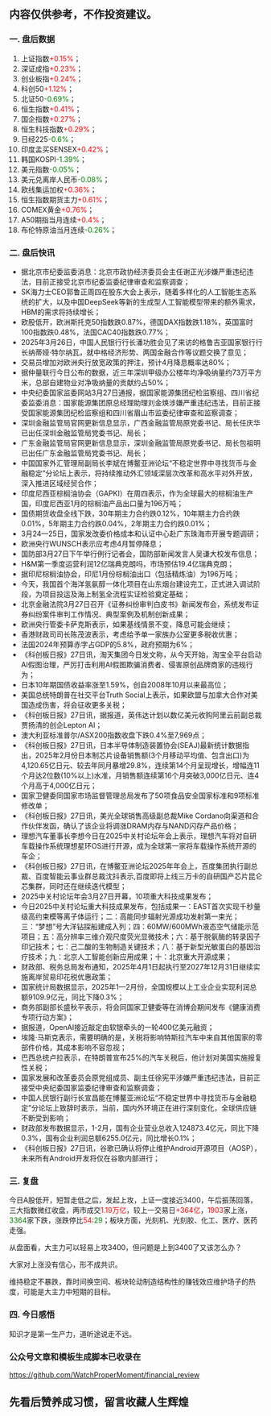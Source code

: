 ## 内容仅供参考，不作投资建议。
### 一. 盘后数据
1. 上证指数<font color='red'>+0.15%</font>；
2. 深证成指<font color='red'>+0.23%</font>；
3. 创业板指<font color='red'>+0.24%</font>；
4. 科创50<font color='red'>+1.12%</font>；
5. 北证50<font color='green'>-0.69%</font>；
6. 恒生指数<font color='red'>+0.41%</font>；
7. 国企指数<font color='red'>+0.27%</font>；
8. 恒生科技指数<font color='red'>+0.29%</font>；
9. 日经225<font color='green'>-0.6%</font>；
10. 印度孟买SENSEX<font color='red'>+0.42%</font>；
11. 韩国KOSPI<font color='green'>-1.39%</font>；
12. 美元指数<font color='green'>-0.05%</font>；
13. 美元兑离岸人民币<font color='green'>-0.08%</font>；
14. 欧线集运加权<font color='red'>+0.36%</font>；
15. 恒生指数期货主力<font color='red'>+0.61%</font>；
16. COMEX黄金<font color='red'>+0.76%</font>；
17. A50期指当月连续<font color='red'>+0.4%</font>；
18. 布伦特原油当月连续<font color='green'>-0.26%</font>；
### 二. 盘后快讯
- 据北京市纪委监委消息：北京市政协经济委员会主任谢正光涉嫌严重违纪违法，目前正接受北京市纪委监委纪律审查和监察调查；
- SK海力士CEO郭鲁正周四在股东大会上表示，随着多样化的人工智能生态系统的扩大，以及中国DeepSeek等新的生成型人工智能模型带来的额外需求，HBM的需求将持续增长；
- 欧股低开，欧洲斯托克50指数跌0.87%，德国DAX指数跌1.18%，英国富时100指数跌0.48%，法国CAC40指数跌0.77%；
- 2025年3月26日，中国人民银行行长潘功胜会见了来访的格鲁吉亚国家银行行长纳蒂娅·特尔纳瓦，就中格经济形势、两国金融合作等议题交换了意见；
- 交易员增加对欧洲央行放宽政策的押注，预计4月降息概率达80%；
- 据仲量联行今日公布的数据，近三年深圳甲级办公楼年均净吸纳量约73万平方米，总部自建物业对净吸纳量的贡献约占50%；
- 中央纪委国家监委网站3月27日通报，据国家能源集团纪检监察组、四川省纪委监委消息：国家能源集团原总经理助理刘金焕涉嫌严重违纪违法，目前正接受国家能源集团纪检监察组和四川省眉山市监委纪律审查和监察调查；
- 深圳金融监管局官网更新信息显示，广西金融监管局原党委书记、局长任庆华已出任深圳金融监管局党委书记、局长；
- 广东金融监管局官网更新信息显示，深圳金融监管局原党委书记、局长包祖明已出任广东金融监管局党委书记、局长；
- 中国国家外汇管理局副局长李斌在博鳌亚洲论坛“不稳定世界中寻找货币与金融稳定”分论坛上表示，将持续推动外汇领域深层次改革和高水平对外开放，深入推进区域经贸合作；
- 印度尼西亚棕榈油协会（GAPKI）在周四表示，作为全球最大的棕榈油生产国，印度尼西亚1月的棕榈油产品出口量为196万吨；
- 国债期货收盘全线下跌，30年期主力合约跌0.12%，10年期主力合约跌0.01%，5年期主力合约跌0.04%，2年期主力合约跌0.01%；
- 3月24—25日，国家发改委价格成本和认证中心赴广东珠海市开展专题调研；
- 欧洲央行WUNSCH表示应考虑4月暂停降息；
- 国防部3月27日下午举行例行记者会，国防部新闻发言人吴谦大校发布信息；
- H&M第一季度运营利润12亿瑞典克朗吗，市场预估19.4亿瑞典克朗；
- 据印尼棕榈油协会，印尼1月份棕榈油出口（包括精炼油）为196万吨；
- 今天，我国首个海洋氢氨醇一体化项目在山东烟台建设完工，正式进入调试阶段，为项目投运及海上制氢全流程实证检验奠定基础；
- 北京金融法院3月27日召开《证券纠纷审判白皮书》新闻发布会，系统发布证券纠纷案件审判工作情况、典型案例及机制创新成果；
- 欧洲央行管委卡萨克斯表示，如果基线情景不变，降息可能会继续；
- 香港财政司司长陈茂波表示，考虑给予单一家族办公室更多税收优惠；
- 法国2024年预算赤字占GDP的5.8%，政府预期为6%；
- 《科创板日报》27日讯，淘天集团今日发文称，从今天开始，淘宝全平台启动AI假图治理，严厉打击利用AI假图欺骗消费者、侵害原创品牌商家的违规行为；
- 日本10年期国债收益率涨至1.59%，创自2008年10月以来最高位；
- 美国总统特朗普在社交平台Truth Social上表示，如果欧盟与加拿大合作对美国造成伤害，将会征收更多关税；
- 《科创板日报》27日讯，据报道，英伟达计划以数亿美元收购阿里云前副总裁贾扬清的创企Lepton AI；
- 澳大利亚标准普尔/ASX200指数收盘下跌0.4%至7,969点；
- 《科创板日报》27日讯，日本半导体制造装置协会(SEAJ)最新统计数据指出，2025年2月份日本制芯片设备销售额(3个月移动平均值、包含出口)为4,120.65亿日元、较去年同月暴增29.8%，连续第14个月呈现增长，增幅连11个月达2位数(10%以上)水准，月销售额连续第16个月突破3,000亿日元、连4个月高于4,000亿日元；
- 国家卫健委同国家市场监督管理总局发布了50项食品安全国家标准和9项标准修改单；
- 《科创板日报》27日讯，美光全球销售高级副总裁Mike Cordano向渠道和合作伙伴发函，确认了该企业将调涨DRAM内存与NAND闪存产品价格；
- 理想汽车董事长李想今日在2025中关村论坛年会上表示，理想汽车将对自研车载操作系统理想星环OS进行开源，成为全球第一家将车载操作系统开源的车企；
- 《科创板日报》27日讯，在博鳌亚洲论坛2025年年会上，百度集团执行副总裁、百度智能云事业群总裁沈抖表示,百度即将上线三万卡的自研国产芯片昆仑芯集群，同时还在继续迭代模型；
- 2025中关村论坛年会3月27日开幕，10项重大科技成果发布；
- 今日2025中关村论坛重大科技成果发布，包括成果一：EAST首次实现千秒量级高约束模等离子体运行；二：高能同步辐射光源成功发射第一束光；三：“梦想”号大洋钻探船建成入列；四：60MW/600MWh液态空气储能示范项目；五：高分辨率三维介观尺度荧光显微技术；六：基于脱氨酶的转录因子印记技术；七：己二酸的生物制造关键技术；八：基于新型光敏蛋白的基因治疗技术；九：北京人工智能创新应用成果；十：北京重大开源成果；
- 财政部、税务总局发布通知，2025年4月1日起执行至2027年12月31日继续实施离岸贸易印花税优惠政策；
- 国家统计局数据显示，2025年1—2月份，全国规模以上工业企业实现利润总额9109.9亿元，同比下降0.3%；
- 商务部副部长盛秋平表示，将会同国家卫健委等在消博会期间发布《健康消费专项行动方案》；
- 据报道，OpenAI接近敲定由软银牵头的一轮400亿美元融资；
- 埃隆·马斯克表示，需要明确的是，关税将影响特斯拉汽车中来自其他国家的零部件价格，其成本影响不容忽视；
- 巴西总统卢拉表示，在特朗普宣布25%的汽车关税后，他计划对美国实施报复性关税；
- 国家发展和改革委员会原党组成员、副主任徐宪平涉嫌严重违纪违法，目前正接受中央纪委国家监委纪律审查和监察调查；
- 中国人民银行副行长宣昌能在博鳌亚洲论坛“不稳定世界中寻找货币与金融稳定”分论坛上致辞时表示，当前，国内外环境正在进行深刻变化，全球供应链不断受到影响；
- 财政部发布数据显示，1-2月，国有企业营业总收入124873.4亿元，同比下降0.3%，国有企业利润总额6255.0亿元，同比增长0.1%；
- 《科创板日报》27日讯，谷歌已确认将停止维护Android开源项目（AOSP），未来所有Android开发将仅在谷歌内部进行；
### 三. 复盘
今日A股低开，短暂走低之后，发起上攻，上证一度接近3400，午后振荡回落，三大指数微红收盘，两市成交<font color='red'>1.19万亿</font>，较上一交易日<font color='red'>+364亿</font>，<font color='red'>1903</font>家上涨，<font color='green'>3364</font>家下跌，涨跌停比<font color='red'>54</font>:<font color='green'>29</font>；板块方面，光刻机、光刻胶、化工、医疗、医药走强。

从盘面看，大主力可以轻易上攻3400，但问题是上到3400了又该怎么办？

大家对上涨没有信心，形不成共识。

维持稳定不暴跌，靠时间换空间、板块轮动制造结构性的赚钱效应维护场子的热度，可能是大主力中短期的目标。
### 四. 今日感悟
知识才是第一生产力，道听途说走不远。
### 公众号文章和模板生成脚本已收录在
https://github.com/WatchProperMoment/financial_review
## 先看后赞养成习惯，留言收藏人生辉煌
